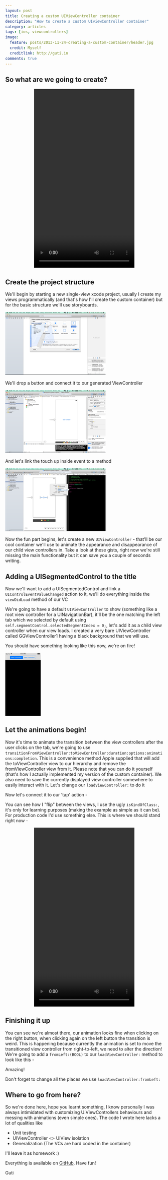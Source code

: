 ```yaml
---
layout: post
title: Creating a custom UIViewController container
description: "How to create a custom UIviewController container"
category: articles
tags: [ios, viewcontrollers]
image:
  feature: posts/2013-11-24-creating-a-custom-container/header.jpg
  credit: Myself
  creditlink: http://guti.in
comments: true
---
```


## So what are we going to create?

<div style="text-align: center">
<video width="320" height="568" controls><source src="/materials/videos/2013-11-24-creating-a-custom-container/working.mp4" type="video/mp4"></video>
</div>

## Create the project structure

We'll begin by starting a new single-view xcode project, usually I create my views programmatically (and that's how I'll create the custom container) but for the basic structure we'll use storyboards.

<div class="text-center">
    <a href="/images/posts/2013-11-24-creating-a-custom-container/1_new_project.png" class="fancybox" title="Creating a new project">
        <img src="/thumbs/1_new_project_320x200.png" alt="Creating a new project">
    </a>
</div>

We'll drop a button and connect it to our generated ViewController

<div class="text-center">
    <a href="/images/posts/2013-11-24-creating-a-custom-container/2_add_button_to_storyboard.png" class="fancybox" title="Adding a button">
        <img class="center" src="/thumbs/2_add_button_to_storyboard_320x200.png" alt="Adding a button">
    </a>
</div>

And let's link the touch up inside event to a method

<div class="text-center">
    <a href="/images/posts/2013-11-24-creating-a-custom-container/3_link_action.png" class="fancybox" title="Linking the action">
        <img class="center" src="/thumbs/3_link_action_320x200.png" alt="Linking the action">
    </a>
</div>

Now the fun part begins, let's create a new `UIViewController` - that'll be our cool container we'll use to animate the appearance and disappearance of our child view controllers in.
Take a look at these gists, right now we're still missing the main functionality but it can save you a couple of seconds writing.

<script src="https://gist.github.com/ngutman/a7aeaa3e94a8d89222a9.js"></script>

<script src="https://gist.github.com/ngutman/191cbc973febe9de9234.js"></script>

## Adding a UISegmentedControl to the title
Now we'll want to add a UISegmentedControl and link a `UIControlEventValueChanged` action to it, we'll do everything inside the `viewDidLoad` method of our VC

<script src="https://gist.github.com/ngutman/7609353.js"></script>

We're going to have a default `UIViewController` to show (something like a root view controller for a UINavigationBar), it'll be the one matching the left tab which we selected by default using `self.segmentControl.selectedSegmentIndex = 0;`, let's add it as a child view controller when our view loads.
I created a very bare UIViewController called GGViewController1 having a black background that we will use.

<script src="https://gist.github.com/ngutman/7609358.js"></script>

<script src="https://gist.github.com/ngutman/7609362.js"></script>

You should have something looking like this now, we're on fire!

<div class="text-center">
    <a href="/images/posts/2013-11-24-creating-a-custom-container/4_pretty_vc.png" class="fancybox" title="Pretty view controller">
        <img class="center" src="/thumbs/4_pretty_vc_320x200.png" alt="Pretty view controller">
    </a>
</div>

## Let the animations begin!

Now it's time to animate the transition between the view controllers after the user clicks on the tab, we're going to use `transitionFromViewController:toViewController:duration:options:animations:completion`.
This is a convenience method Apple supplied that will add the toViewController view to our hierarchy and remove the fromViewController view from it. Please note that you can do it yourself (that's how I actually implemented my version of the custom container).
We also need to save the currently displayed view controller somewhere to easily interact with it. Let's change our `loadViewController:` to do it

<script src="https://gist.github.com/ngutman/7609365.js"></script>

Now let's connect it to our 'tap' action -

<script src="https://gist.github.com/ngutman/7609367.js"></script>

You can see how I "flip" between the views, I use the ugly `isKindOfClass:`, it's only for learning purposes (making the example as simple as it can be). For production code I'd use something else.
This is where we should stand right now -

<div style="text-align: center">
<video width="320" height="568" controls><source src="/materials/videos/2013-11-24-creating-a-custom-container/half_working.mp4" type="video/mp4"></video>
</div>

## Finishing it up

You can see we're almost there, our animation looks fine when clicking on the right button, when clicking again on the left button the transition is weird.
This is happening because currently the animation is set to move the transitioned view controller from right-to-left, we need to alter the direction!
We're going to add a `fromLeft:(BOOL)` to our `loadViewController:` method to look like this -

<script src="https://gist.github.com/ngutman/7609370.js"></script>

Amazing!

Don't forget to change all the places we use `loadViewController:fromLeft:`

## Where to go from here?

So we're done here, hope you learnt something, I know personally I was always intimidated with customizing UIViewControllers behaviours and messing with animations (even simple ones).
The code I wrote here lacks a lot of qualities like

* Unit testing
* UIViewController <> UIView isolation
* Generalization (The VCs are hard coded in the container)

I'll leave it as homework :)

Everything is available on [GitHub](https://github.com/ngutman/MyCustomVCContainer). Have fun!

Guti